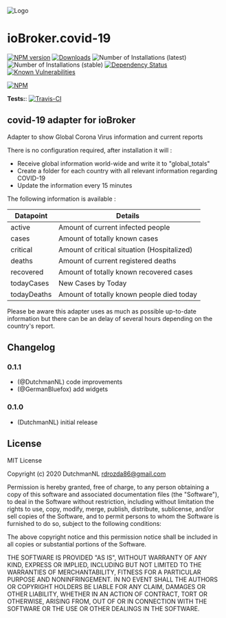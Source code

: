 ![Logo](admin/corvid-19.png)
# ioBroker.covid-19

[![NPM version](http://img.shields.io/npm/v/iobroker.covid-19.svg)](https://www.npmjs.com/package/iobroker.covid-19)
[![Downloads](https://img.shields.io/npm/dm/iobroker.covid-19.svg)](https://www.npmjs.com/package/iobroker.covid-19)
![Number of Installations (latest)](http://iobroker.live/badges/covid-19-installed.svg)
![Number of Installations (stable)](http://iobroker.live/badges/covid-19-stable.svg)
[![Dependency Status](https://img.shields.io/david/iobroker-community-adapters/iobroker.covid-19.svg)](https://david-dm.org/iobroker-community-adapters/iobroker.covid-19)
[![Known Vulnerabilities](https://snyk.io/test/github/iobroker-community-adapters/ioBroker.covid-19/badge.svg)](https://snyk.io/test/github/iobroker-community-adapters/ioBroker.covid-19)

[![NPM](https://nodei.co/npm/iobroker.covid-19.png?downloads=true)](https://nodei.co/npm/iobroker.covid-19/)

**Tests:**: [![Travis-CI](http://img.shields.io/travis/iobroker-community-adapters/ioBroker.covid-19/master.svg)](https://travis-ci.org/iobroker-community-adapters/ioBroker.covid-19)

## covid-19 adapter for ioBroker

Adapter to show Global Corona Virus information and current reports

There is no configuration required, after installation it will : 

- Receive global information world-wide and write it to "global_totals"
- Create a folder for each country with all relevant information regarding COVID-19
- Update the information every 15 minutes

The following information is available : 

| Datapoint | Details |
|--|--|
| active | Amount of current infected people |
| cases | Amount of totally known cases |
| critical | Amount of critical situation (Hospitalized) |
| deaths | Amount of current registered deaths |
| recovered | Amount of totally known recovered cases |
| todayCases | New Cases by Today |
| todayDeaths | Amount of totally known people died today |


Please be aware this adapter uses as much as possible up-to-date information but there can be an delay of several hours depending on the country's report.

## Changelog

### 0.1.1
* (@DutchmanNL) code improvements
* (@GermanBluefox) add widgets

### 0.1.0
* (DutchmanNL) initial release

## License
MIT License

Copyright (c) 2020 DutchmanNL <rdrozda86@gmail.com>

Permission is hereby granted, free of charge, to any person obtaining a copy
of this software and associated documentation files (the "Software"), to deal
in the Software without restriction, including without limitation the rights
to use, copy, modify, merge, publish, distribute, sublicense, and/or sell
copies of the Software, and to permit persons to whom the Software is
furnished to do so, subject to the following conditions:

The above copyright notice and this permission notice shall be included in all
copies or substantial portions of the Software.

THE SOFTWARE IS PROVIDED "AS IS", WITHOUT WARRANTY OF ANY KIND, EXPRESS OR
IMPLIED, INCLUDING BUT NOT LIMITED TO THE WARRANTIES OF MERCHANTABILITY,
FITNESS FOR A PARTICULAR PURPOSE AND NONINFRINGEMENT. IN NO EVENT SHALL THE
AUTHORS OR COPYRIGHT HOLDERS BE LIABLE FOR ANY CLAIM, DAMAGES OR OTHER
LIABILITY, WHETHER IN AN ACTION OF CONTRACT, TORT OR OTHERWISE, ARISING FROM,
OUT OF OR IN CONNECTION WITH THE SOFTWARE OR THE USE OR OTHER DEALINGS IN THE
SOFTWARE.
